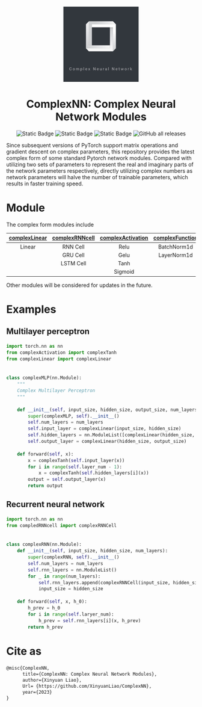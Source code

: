 <p align="center">
  <img src="https://github.com/XinyuanLiao/ComplexNN/blob/main/logo.jpg" width="200px"/>
</p>
<div align="center">
<h1>ComplexNN: Complex Neural Network Modules</h1>

![Static Badge](https://img.shields.io/hexpm/l/plug)
![Static Badge](https://img.shields.io/badge/Language-Python_|_PyTorch-green)
![Static Badge](https://img.shields.io/badge/Platform-Win_|_Mac-pink)
![GitHub all releases](https://img.shields.io/github/downloads/XinyuanLiao/ComplexNN/total)
    
</div>

Since subsequent versions of PyTorch support matrix operations and gradient descent on complex parameters, this repository provides the latest complex form of some standard Pytorch network modules. Compared with utilizing two sets of parameters to represent the real and imaginary parts of the network parameters respectively, directly utilizing complex numbers as network parameters will halve the number of trainable parameters, which results in faster training speed.

# Module
The complex form modules include
<div align="center">
  
| **[complexLinear](https://github.com/XinyuanLiao/ComplexNN/blob/main/Module/complexLinear.py)** | **[complexRNNcell](https://github.com/XinyuanLiao/ComplexNN/blob/main/Module/complexRNNcell.py)** | **[complexActivation](https://github.com/XinyuanLiao/ComplexNN/blob/main/Module/complexActivation.py)** | **[complexFunction](https://github.com/XinyuanLiao/ComplexNN/blob/main/Module/complexFunction.py)** |
|:-----------------:|:------------------:|:---------------------:|:-------------------:|
| Linear            | RNN Cell           | Relu                  | BatchNorm1d         |
|                   | GRU Cell           | Gelu                  | LayerNorm1d         |
|                   | LSTM Cell          | Tanh                  |                     |
|                   |                    | Sigmoid               |                     |

</div>
 
Other modules will be considered for updates in the future.

# Examples
## Multilayer perceptron
```python
import torch.nn as nn
from complexActivation import complexTanh
from complexLinear import complexLinear


class complexMLP(nn.Module):
    """
    Complex Multilayer Perceptron
    """

    def __init__(self, input_size, hidden_size, output_size, num_layers):
        super(complexMLP, self).__init__()
        self.num_layers = num_layers
        self.input_layer = complexLinear(input_size, hidden_size)
        self.hidden_layers = nn.ModuleList([complexLinear(hidden_size, hidden_size) for _ in range(num_layers - 1)])
        self.output_layer = complexLinear(hidden_size, output_size)

    def forward(self, x):
        x = complexTanh(self.input_layer(x))
        for i in range(self.layer_num - 1):
            x = complexTanh(self.hidden_layers[i](x))
        output = self.output_layer(x)
        return output
```

## Recurrent neural network
```python
import torch.nn as nn
from compledRNNcell import complexRNNCell


class complexRNN(nn.Module):
    def __init__(self, input_size, hidden_size, num_layers):
        super(complexRNN, self).__init__()
        self.num_layers = num_layers
        self.rnn_layers = nn.ModuleList()
        for _ in range(num_layers):
            self.rnn_layers.append(complexRNNCell(input_size, hidden_size))
            input_size = hidden_size

    def forward(self, x, h_0):
        h_prev = h_0
        for i in range(self.laryer_num):
            h_prev = self.rnn_layers[i](x, h_prev)
        return h_prev
```

# Cite as
```
@misc{ComplexNN,
      title={ComplexNN: Complex Neural Network Modules},
      author={Xinyuan Liao},
      Url= {https://github.com/XinyuanLiao/ComplexNN}, 
      year={2023}
}
```
